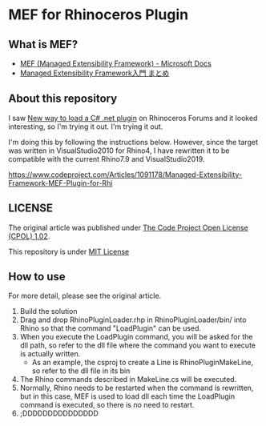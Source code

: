 # MEF for Rhinoceros Plugin

## What is MEF?

- [MEF (Managed Extensibility Framework) - Microsoft Docs](https://docs.microsoft.com/ja-jp/dotnet/framework/mef/)
- [Managed Extensibility Framework入門 まとめ](https://blog.okazuki.jp/entry/20110507/1304772329)

## About this repository

I saw [New way to load a C# .net plugin](https://discourse.mcneel.com/t/new-way-to-load-a-c-net-plugin/31284) on Rhinoceros Forums and it looked interesting, so I'm trying it out. I'm trying it out.

I'm doing this by following the instructions below.
However, since the target was written in VisualStudio2010 for Rhino4, I have rewritten it to be compatible with the current Rhino7.9 and VisualStudio2019.

https://www.codeproject.com/Articles/1091178/Managed-Extensibility-Framework-MEF-Plugin-for-Rhi

## LICENSE

The original article was published under [The Code Project Open License (CPOL) 1.02](https://www.codeproject.com/info/cpol10.aspx).

This repository is under [MIT License](https://github.com/hrntsm/MEF-for-Rhinocoros-Plugin/blob/main/LICENSE)

## How to use

For more detail, please see the original article.

1. Build the solution
1. Drag and drop RhinoPluginLoader.rhp in RhinoPluginLoader/bin/ into Rhino so that the command "LoadPlugin" can be used.
1. When you execute the LoadPlugin command, you will be asked for the dll path, so refer to the dll file where the command you want to execute is actually written.
    - As an example, the csproj to create a Line is RhinoPluginMakeLine, so refer to the dll file in its bin
1. The Rhino commands described in MakeLine.cs will be executed.
1. Normally, Rhino needs to be restarted when the command is rewritten, but in this case, MEF is used to load dll each time the LoadPlugin command is executed, so there is no need to restart.
1. ;DDDDDDDDDDDDDDD
